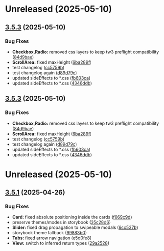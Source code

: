 # Unreleased (2025-05-10)



## [3.5.3](https://github.com/formaat-design/reshaped-source/compare/v3.5.1...v3.5.3) (2025-05-10)


### Bug Fixes

* **Checkbox,Radio:** removed css layers to keep tw3 preflight compatibility ([84d9bae](https://github.com/formaat-design/reshaped-source/commit/84d9bae98f88ad60950b4d5ab25e405448bf6622))
* **ScrollArea:** fixed maxHeight ([6ba289f](https://github.com/formaat-design/reshaped-source/commit/6ba289f55bb62ac98ff8145264bc94c1dc975fa6))
* test changelog ([cc5759b](https://github.com/formaat-design/reshaped-source/commit/cc5759b59cb29337babac6c532ccc1159aa16783))
* test changelog again ([d89d79c](https://github.com/formaat-design/reshaped-source/commit/d89d79c5abaf00bbdd6a645badcc09cf09c312a0))
* updated sideEffects to *.css ([fb603ca](https://github.com/formaat-design/reshaped-source/commit/fb603cacb8057cb582f2d1f6b4d07ac0e79b19d8))
* updated sideEffects to *.css ([4346ddb](https://github.com/formaat-design/reshaped-source/commit/4346ddbe6d7983f22de807f52f504f42fa8fc5e6))



## [3.5.3](https://github.com/formaat-design/reshaped-source/compare/v3.5.1...v3.5.3) (2025-05-10)


### Bug Fixes

* **Checkbox,Radio:** removed css layers to keep tw3 preflight compatibility ([84d9bae](https://github.com/formaat-design/reshaped-source/commit/84d9bae98f88ad60950b4d5ab25e405448bf6622))
* **ScrollArea:** fixed maxHeight ([6ba289f](https://github.com/formaat-design/reshaped-source/commit/6ba289f55bb62ac98ff8145264bc94c1dc975fa6))
* test changelog ([cc5759b](https://github.com/formaat-design/reshaped-source/commit/cc5759b59cb29337babac6c532ccc1159aa16783))
* test changelog again ([d89d79c](https://github.com/formaat-design/reshaped-source/commit/d89d79c5abaf00bbdd6a645badcc09cf09c312a0))
* updated sideEffects to *.css ([fb603ca](https://github.com/formaat-design/reshaped-source/commit/fb603cacb8057cb582f2d1f6b4d07ac0e79b19d8))
* updated sideEffects to *.css ([4346ddb](https://github.com/formaat-design/reshaped-source/commit/4346ddbe6d7983f22de807f52f504f42fa8fc5e6))



# Unreleased (2025-05-10)



## [3.5.1](https://github.com/formaat-design/reshaped/compare/v3.5.1-canary.0...v3.5.1) (2025-04-26)

### Bug Fixes

- **Card:** fixed absolute positioning inside the cards ([f069c9d](https://github.com/formaat-design/reshaped/commit/f069c9defa88304b11bfa7e664628d7541ad1a4c))
- preserve themes/modes in storybook ([35c28d6](https://github.com/formaat-design/reshaped/commit/35c28d67da3f4cedf6f011a550a282ec980f1bef))
- **Slider:** fixed drag propagation to swipeable modals ([6cc537b](https://github.com/formaat-design/reshaped/commit/6cc537b02ca1ec1e43812fe29576061ea1683b93))
- storybook theme fallback ([99883b0](https://github.com/formaat-design/reshaped/commit/99883b00c479c7bf08427873883d86e4871de680))
- **Tabs:** fixed arrow navigation ([e5d0fe8](https://github.com/formaat-design/reshaped/commit/e5d0fe8eb456980ef3645d8cde32993a629d3a51))
- **View:** switch to inferred return types ([29a2528](https://github.com/formaat-design/reshaped/commit/29a25280040c6fb1ae7d1424efb0050cc57becbc))
